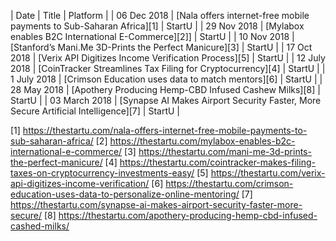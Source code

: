 | Date           | Title                 | Platform          |
| 06 Dec 2018 | [Nala offers internet-free mobile payments to Sub-Saharan Africa][1] | StartU |
| 29 Nov 2018 | [Mylabox enables B2C International E-Commerce][2]] | StartU |
| 10 Nov 2018 | [Stanford’s Mani.Me 3D-Prints the Perfect Manicure][3] | StartU |
| 17 Oct 2018 | [Verix API Digitizes Income Verification Process][5] | StartU |
| 12 July 2018 | [CoinTracker Streamlines Tax Filing for Cryptocurrency][4] | StartU |
| 1 July 2018 | [Crimson Education uses data to match mentors][6] | StartU |
| 28 May 2018 | [Apothery Producing Hemp-CBD Infused Cashew Milks][8] | StartU |
| 03 March 2018 | [Synapse AI Makes Airport Security Faster, More Secure Artificial Intelligence][7] | StartU |

[1] https://thestartu.com/nala-offers-internet-free-mobile-payments-to-sub-saharan-africa/
[2] https://thestartu.com/mylabox-enables-b2c-international-e-commerce/
[3] https://thestartu.com/mani-me-3d-prints-the-perfect-manicure/
[4] https://thestartu.com/cointracker-makes-filing-taxes-on-cryptocurrency-investments-easy/
[5] https://thestartu.com/verix-api-digitizes-income-verification/
[6] https://thestartu.com/crimson-education-uses-data-to-personalize-online-mentoring/
[7] https://thestartu.com/synapse-ai-makes-airport-security-faster-more-secure/
[8] https://thestartu.com/apothery-producing-hemp-cbd-infused-cashed-milks/
